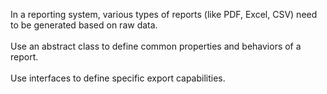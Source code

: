 In a reporting system, various types of reports (like PDF, Excel, CSV)
need to be generated based on raw data.<br /><br />
Use an abstract class to define common properties and behaviors of a report.<br /><br />
Use interfaces to define specific export capabilities.